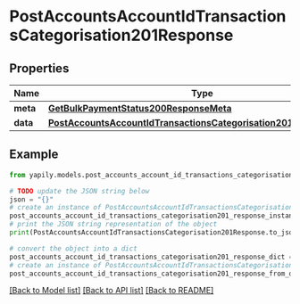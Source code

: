 # PostAccountsAccountIdTransactionsCategorisation201Response


## Properties

Name | Type | Description | Notes
------------ | ------------- | ------------- | -------------
**meta** | [**GetBulkPaymentStatus200ResponseMeta**](GetBulkPaymentStatus200ResponseMeta.md) |  | [optional] 
**data** | [**PostAccountsAccountIdTransactionsCategorisation201ResponseData**](PostAccountsAccountIdTransactionsCategorisation201ResponseData.md) |  | [optional] 

## Example

```python
from yapily.models.post_accounts_account_id_transactions_categorisation201_response import PostAccountsAccountIdTransactionsCategorisation201Response

# TODO update the JSON string below
json = "{}"
# create an instance of PostAccountsAccountIdTransactionsCategorisation201Response from a JSON string
post_accounts_account_id_transactions_categorisation201_response_instance = PostAccountsAccountIdTransactionsCategorisation201Response.from_json(json)
# print the JSON string representation of the object
print(PostAccountsAccountIdTransactionsCategorisation201Response.to_json())

# convert the object into a dict
post_accounts_account_id_transactions_categorisation201_response_dict = post_accounts_account_id_transactions_categorisation201_response_instance.to_dict()
# create an instance of PostAccountsAccountIdTransactionsCategorisation201Response from a dict
post_accounts_account_id_transactions_categorisation201_response_from_dict = PostAccountsAccountIdTransactionsCategorisation201Response.from_dict(post_accounts_account_id_transactions_categorisation201_response_dict)
```
[[Back to Model list]](../README.md#documentation-for-models) [[Back to API list]](../README.md#documentation-for-api-endpoints) [[Back to README]](../README.md)


